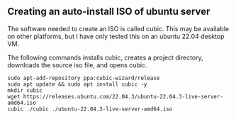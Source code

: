 ## Creating an auto-install ISO of ubuntu server

The software needed to create an ISO is called cubic. This may be available on other platforms, but I have only tested this on an ubuntu 22.04 desktop VM.

The following commands installs cubic, creates a project directory, downloads the source iso file,
and opens cubic.

```command
sudo apt-add-repository ppa:cubic-wizard/release
sudo apt update && sudo apt install cubic -y
mkdir cubic
wget https://releases.ubuntu.com/22.04.3/ubuntu-22.04.3-live-server-amd64.iso
cubic ./cubic ./ubuntu-22.04.3-live-server-amd64.iso
```